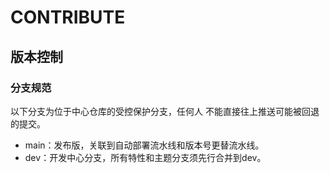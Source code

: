 # CONTRIBUTE

## 版本控制

### 分支规范

以下分支为位于中心仓库的受控保护分支，任何人 不能直接往上推送可能被回退的提交。

- main：发布版，关联到自动部署流水线和版本号更替流水线。
- dev：开发中心分支，所有特性和主题分支须先行合并到dev。
